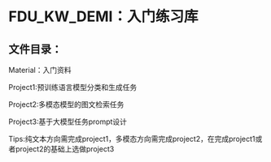 # FDU_KW_DEMI：入门练习库

## 文件目录：

Material：入门资料

Project1:预训练语言模型分类和生成任务

Project2:多模态模型的图文检索任务

Project3:基于大模型任务prompt设计

Tips:纯文本方向需完成project1，多模态方向需完成project2，在完成project1或者project2的基础上选做project3